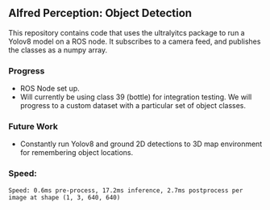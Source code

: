 ## Alfred Perception: Object Detection


This repository contains code that uses the ultralyitcs package to run a Yolov8 model on a ROS node. It subscribes to a camera feed, and publishes the classes as a numpy array.



### Progress
- ROS Node set up.
- Will currently be using class 39 (bottle) for integration testing. We will progress to a custom dataset with a particular set of object classes.

### Future Work

- Constantly run Yolov8 and ground 2D detections to 3D map environment for remembering object locations.

### Speed:

```
Speed: 0.6ms pre-process, 17.2ms inference, 2.7ms postprocess per image at shape (1, 3, 640, 640)
```
